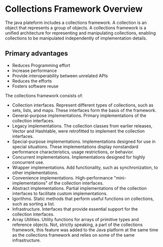 # Collections Framework Overview

The java plateform includes a collections framework. A collection is an object that represents a group of objects. A collections framework is a unified architecture for representing and manipulating collections, enabling collections to be manipulated independently of implementation details.

## Primary advantages

- Reduces Programming effort
- Increase performance
- Provide interoperability between unrelated APIs
- Reduces the efforts 
- Fosters software reuse

The collections framework consists of:

- Collection interfaces. Represent different types of collections, such as sets, lists, and maps. These interfaces form the basis of the framework.
- General-purpose implementations. Primary implementations of the collection interfaces.
- Legacy implementations. The collection classes from earlier releases, Vector and Hashtable, were retrofitted to implement the collection interfaces.
- Special-purpose implementations. Implementations designed for use in special situations. These implementations display nonstandard performance characteristics, usage restrictions, or behavior.
- Concurrent implementations. Implementations designed for highly concurrent use.
- Wrapper implementations. Add functionality, such as synchronization, to other implementations.
- Convenience implementations. High-performance "mini-implementations" of the collection interfaces.
- Abstract implementations. Partial implementations of the collection interfaces to facilitate custom implementations.
- lgorithms. Static methods that perform useful functions on collections, such as sorting a list.
- Infrastructure. Interfaces that provide essential support for the collection interfaces.
- Array Utilities. Utility functions for arrays of primitive types and reference objects. Not, strictly speaking, a part of the collections framework, this feature was added to the Java platform at the same time as the collections framework and relies on some of the same infrastructure.

